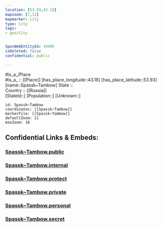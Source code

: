 ```yaml
---
location: [53.93,43.18] 
mapzoom: [7,12] 
mapmarker: city 
type: City
tags:
- geo/City


SpocWebEntityId: 34409
isDeleted: false
confidential: public

---
```

#is_a_/Place  
#is_a_ :: [[Place]] 
[has_place_longitude::43.18] 
[has_place_latitude::53.93] 
[name::Spassk~Tambow] 
State ::  
Country :: [[Russia]]  
[StateId::] 
[Population::] 
[Unknown::] 


```leaflet
id: Spassk~Tambow
coordinates: [[Spassk~Tambow]] 
markerFile: [[Spassk~Tambow]] 
defaultZoom: 11 
maxZoom: 18
```


## Confidential Links & Embeds: 

### [Spassk~Tambow.public](/_public/\Earth\Continent\Europe\Europe~East\Russia\Russia~Volga\Penza_Oblast\CitySpassk~Tambow.public.md) 

### [Spassk~Tambow.internal](/_internal/\Earth\Continent\Europe\Europe~East\Russia\Russia~Volga\Penza_Oblast\CitySpassk~Tambow.internal.md) 

### [Spassk~Tambow.protect](/_protect/\Earth\Continent\Europe\Europe~East\Russia\Russia~Volga\Penza_Oblast\CitySpassk~Tambow.protect.md) 

### [Spassk~Tambow.private](/_private/\Earth\Continent\Europe\Europe~East\Russia\Russia~Volga\Penza_Oblast\CitySpassk~Tambow.private.md) 

### [Spassk~Tambow.personal](/_personal/\Earth\Continent\Europe\Europe~East\Russia\Russia~Volga\Penza_Oblast\CitySpassk~Tambow.personal.md) 

### [Spassk~Tambow.secret](/_secret/\Earth\Continent\Europe\Europe~East\Russia\Russia~Volga\Penza_Oblast\CitySpassk~Tambow.secret.md)

